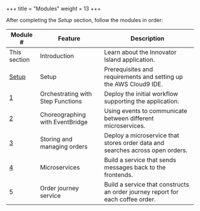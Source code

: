 +++
title = "Modules"
weight = 13
+++

After completing the *Setup* section, follow the modules in order:

Module # | Feature | Description
------------ | ------------- | -------------
This section | Introduction | Learn about the Innovator Island application.
[Setup](../0-setup.html) | Setup | Prerequisites and requirements and setting up the AWS Cloud9 IDE.
[1](../1-deploy.html) | Orchestrating with Step Functions | Deploy the initial workflow supporting the application.
[2](../2-realtime.html) | Choreographing with EventBridge | Using events to communicate between different microservices.
[3](../3-photos.html) | Storing and managing orders | Deploy a microservice that stores order data and searches across open orders.
[4](../4-translate.html) | Microservices | Build a service that sends messages back to the frontends.
5 | Order journey service | Build a service that constructs an order journey report for each coffee order.